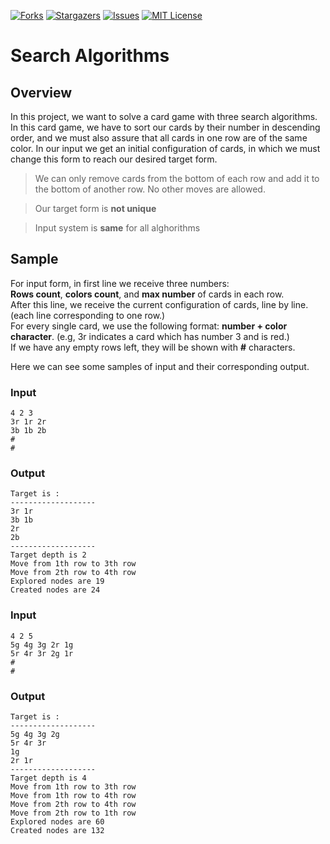 [![Forks][forks-shield]][forks-url]
[![Stargazers][stars-shield]][stars-url]
[![Issues][issues-shield]][issues-url]
[![MIT License][license-shield]][license-url]

# Search Algorithms

## Overview

In this project, we want to solve a card game with three search algorithms.  
In this card game, we have to sort our cards by their number in descending order, and we must also assure that all cards in one row are of the same color. In our input we get an initial configuration of cards, in which we must change this form to reach our desired target form.

> We can only remove cards from the bottom of each row and add it to the bottom of another row. No other moves are allowed.

> Our target form is **not unique**

> Input system is **same** for all alghorithms

## Sample

For input form, in first line we receive three numbers:   
**Rows count**, **colors count**, and **max number** of cards in each row.  
After this line, we receive the current configuration of cards, line by line. (each line corresponding to one row.)   
For every single card, we use the following format: **number + color character**. (e.g, 3r indicates a card which has number 3 and is red.)  
If we have any empty rows left, they will be shown with **#** characters.  

Here we can see some samples of input and their corresponding output.  

### Input
```
4 2 3
3r 1r 2r
3b 1b 2b
#
#
```

### Output
```
Target is :
-------------------
3r 1r
3b 1b
2r
2b
-------------------
Target depth is 2
Move from 1th row to 3th row
Move from 2th row to 4th row
Explored nodes are 19
Created nodes are 24
```

### Input
```
4 2 5
5g 4g 3g 2r 1g
5r 4r 3r 2g 1r
#
#
```

### Output
```
Target is :
-------------------
5g 4g 3g 2g
5r 4r 3r
1g
2r 1r
-------------------
Target depth is 4
Move from 1th row to 3th row
Move from 1th row to 4th row
Move from 2th row to 4th row
Move from 2th row to 1th row
Explored nodes are 60
Created nodes are 132
```
[forks-shield]: https://img.shields.io/github/forks/KoroshRH/SearchAlgorithms.svg?style=for-the-badge
[forks-url]: https://github.com/KoroshRH/SearchAlgorithms/network/members
[stars-shield]: https://img.shields.io/github/stars/KoroshRH/SearchAlgorithms.svg?style=for-the-badge
[stars-url]: https://github.com/KoroshRH/SearchAlgorithms/stargazers
[issues-shield]: https://img.shields.io/github/issues/KoroshRH/SearchAlgorithms.svg?style=for-the-badge
[issues-url]: https://github.com/KoroshRH/SearchAlgorithms/issues
[license-shield]: https://img.shields.io/github/license/KoroshRH/SearchAlgorithms.svg?style=for-the-badge
[license-url]: https://github.com/KoroshRH/SearchAlgorithms/blob/master/LICENSE
